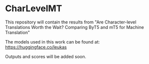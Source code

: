 # CharLevelMT
This repository will contain the results from "Are Character-level Translations Worth the Wait? Comparing ByT5 and mT5 for Machine Translation"

The models used in this work can be found at: https://huggingface.co/leukas

Outputs and scores will be added soon. 
